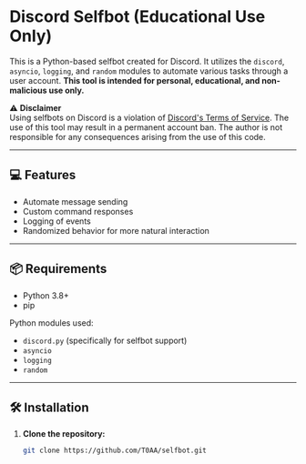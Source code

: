 # Discord Selfbot (Educational Use Only)

This is a Python-based selfbot created for Discord. It utilizes the `discord`, `asyncio`, `logging`, and `random` modules to automate various tasks through a user account. **This tool is intended for personal, educational, and non-malicious use only.**

⚠️ **Disclaimer**  
Using selfbots on Discord is a violation of [Discord's Terms of Service](https://discord.com/terms). The use of this tool may result in a permanent account ban. The author is not responsible for any consequences arising from the use of this code.

---

## 💻 Features

- Automate message sending
- Custom command responses
- Logging of events
- Randomized behavior for more natural interaction

---

## 📦 Requirements

- Python 3.8+
- pip

Python modules used:
- `discord.py` (specifically for selfbot support)
- `asyncio`
- `logging`
- `random`

---

## 🛠️ Installation

1. **Clone the repository:**
   ```bash
   git clone https://github.com/T0AA/selfbot.git
